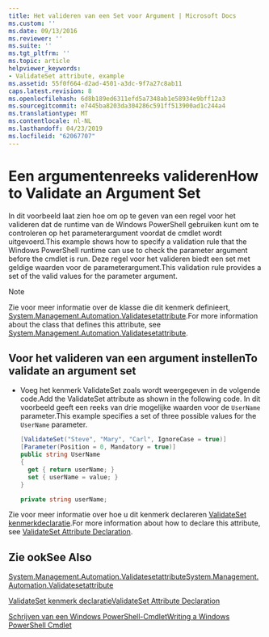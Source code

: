 ```yaml
---
title: Het valideren van een Set voor Argument | Microsoft Docs
ms.custom: ''
ms.date: 09/13/2016
ms.reviewer: ''
ms.suite: ''
ms.tgt_pltfrm: ''
ms.topic: article
helpviewer_keywords:
- ValidateSet attribute, example
ms.assetid: 55f0f664-d2ad-4501-a3dc-9f7a27c8ab11
caps.latest.revision: 8
ms.openlocfilehash: 6d8b189ed6311efd5a7348ab1e58934e9bff12a3
ms.sourcegitcommit: e7445ba8203da304286c591ff513900ad1c244a4
ms.translationtype: MT
ms.contentlocale: nl-NL
ms.lasthandoff: 04/23/2019
ms.locfileid: "62067707"
---
```

# <a name="how-to-validate-an-argument-set"></a><span data-ttu-id="116df-102">Een argumentenreeks valideren</span><span class="sxs-lookup"><span data-stu-id="116df-102">How to Validate an Argument Set</span></span>

<span data-ttu-id="116df-103">In dit voorbeeld laat zien hoe om op te geven van een regel voor het valideren dat de runtime van de Windows PowerShell gebruiken kunt om te controleren op het parameterargument voordat de cmdlet wordt uitgevoerd.</span><span class="sxs-lookup"><span data-stu-id="116df-103">This example shows how to specify a validation rule that the Windows PowerShell runtime can use to check the parameter argument before the cmdlet is run.</span></span> <span data-ttu-id="116df-104">Deze regel voor het valideren biedt een set met geldige waarden voor de parameterargument.</span><span class="sxs-lookup"><span data-stu-id="116df-104">This validation rule provides a set of the valid values for the parameter argument.</span></span>

> [!NOTE]
> <span data-ttu-id="116df-105">Zie voor meer informatie over de klasse die dit kenmerk definieert, [System.Management.Automation.Validatesetattribute](/dotnet/api/System.Management.Automation.ValidateSetAttribute).</span><span class="sxs-lookup"><span data-stu-id="116df-105">For more information about the class that defines this attribute, see [System.Management.Automation.Validatesetattribute](/dotnet/api/System.Management.Automation.ValidateSetAttribute).</span></span>

## <a name="to-validate-an-argument-set"></a><span data-ttu-id="116df-106">Voor het valideren van een argument instellen</span><span class="sxs-lookup"><span data-stu-id="116df-106">To validate an argument set</span></span>

- <span data-ttu-id="116df-107">Voeg het kenmerk ValidateSet zoals wordt weergegeven in de volgende code.</span><span class="sxs-lookup"><span data-stu-id="116df-107">Add the ValidateSet attribute as shown in the following code.</span></span> <span data-ttu-id="116df-108">In dit voorbeeld geeft een reeks van drie mogelijke waarden voor de `UserName` parameter.</span><span class="sxs-lookup"><span data-stu-id="116df-108">This example specifies a set of three possible values for the `UserName` parameter.</span></span>

    ```csharp
    [ValidateSet("Steve", "Mary", "Carl", IgnoreCase = true)]
    [Parameter(Position = 0, Mandatory = true)]
    public string UserName
    {
      get { return userName; }
      set { userName = value; }
    }

    private string userName;
    ```

<span data-ttu-id="116df-109">Zie voor meer informatie over hoe u dit kenmerk declareren [ValidateSet kenmerkdeclaratie](./validateset-attribute-declaration.md).</span><span class="sxs-lookup"><span data-stu-id="116df-109">For more information about how to declare this attribute, see [ValidateSet Attribute Declaration](./validateset-attribute-declaration.md).</span></span>

## <a name="see-also"></a><span data-ttu-id="116df-110">Zie ook</span><span class="sxs-lookup"><span data-stu-id="116df-110">See Also</span></span>

[<span data-ttu-id="116df-111">System.Management.Automation.Validatesetattribute</span><span class="sxs-lookup"><span data-stu-id="116df-111">System.Management.Automation.Validatesetattribute</span></span>](/dotnet/api/System.Management.Automation.ValidateSetAttribute)

[<span data-ttu-id="116df-112">ValidateSet kenmerk declaratie</span><span class="sxs-lookup"><span data-stu-id="116df-112">ValidateSet Attribute Declaration</span></span>](./validateset-attribute-declaration.md)

[<span data-ttu-id="116df-113">Schrijven van een Windows PowerShell-Cmdlet</span><span class="sxs-lookup"><span data-stu-id="116df-113">Writing a Windows PowerShell Cmdlet</span></span>](./writing-a-windows-powershell-cmdlet.md)
